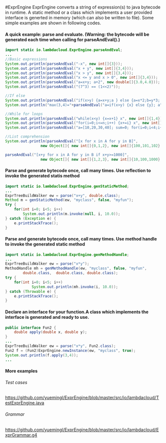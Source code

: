 #ExprEngine
ExprEngine converts a string of expression(s) to java bytecode in runtime. A static method or a class which implements a user provided interface is generted in memory (which can also be written to file). Some simple examples are shown in following codes.  

#### A quick example: parse and evaluate. (Warning: the bytecode will be generated each time when calling for parseAndEval().)
```Java
import static io.lambdacloud.ExprEngine.parseAndEval;
...
//Basic expressions
System.out.println(parseAndEval("-x", new int[]{3}));
System.out.println(parseAndEval("x + y", new int[]{3,4}));
System.out.println(parseAndEval("x > y", new int[]{3,4}));
System.out.println(parseAndEval("x <= y and x > 0", new int[]{3,4}));
System.out.println(parseAndEval("a=x+y; a+2", new double[]{3.0,4.0}));
System.out.println(parseAndEval("(7^3) == (1<<2)"));

//If else 
System.out.println(parseAndEval("if(x>y) {a=x+y;a } else {a=x*2;b=y*3; if(x<0) {x-1} else {a+b} }", new double[]{3,4}));
System.out.println("max(3,4)="+parseAndEval("a=if(x>y) {x} else {y}; a", new int[]{3,4}));

//While for loops
System.out.println(parseAndEval("while(x<y) {x=x+1} x", new int[]{1,4}));
System.out.println(parseAndEval("for(i=0;i<=n;i++) {x+=i} x", new int[]{100,0}));
System.out.println(parseAndEval("a=[10,20,30,40]; sum=0; for(i=0;i<4;i++) { sum+=a[i] } sum"));

//List comprehension
System.out.println(parseAndEval("[x for x in A for y in B]",
				new Object[]{ new int[]{0,1,2}, new int[]{100,101,102} }));

parseAndEval("[x+y for x in A for y in B if x+y>=1000]",
				new Object[]{ new int[]{1,2,3}, new int[]{10,100,1000} }));

```

####  Parse and generate bytecode once, call many times. Use reflection to invoke the generated statis method

```Java
import static io.lambdacloud.ExprEngine.genStaticMethod;
...
ExprTreeBuildWalker ew = parse("x+y", double.class);
Method m = genStaticMethod(ew, "myclass", false, "myfun");
try {
	for(int i=0; i<5; i++)
		System.out.println(m.invoke(null, i, 10.0));
} catch (Exception e) {
	e.printStackTrace();
}

```
	
#### Parse and generate bytecode once, call many times. Use method handle to invoke the generated static method
```Java
import static io.lambdacloud.ExprEngine.genMethodHandle;
...
ExprTreeBuildWalker ew = parse("x*y");
MethodHandle mh = genMethodHandle(ew, "myclass", false, "myfun", 
		double.class,  double.class, double.class);
try {
	for(int i=0; i<5; i++)
			System.out.println(mh.invoke(i, 10.0));
} catch (Throwable e) {
	e.printStackTrace();
}
```

#### Declare an interface for your function.A class which implements the interface is generated and ready to use.
```Java
public interface Fun2 {
	double apply(double x, double y);
}
...
ExprTreeBuildWalker ew = parse("x*y", Fun2.class);
Fun2 f = (Fun2)ExprEngine.newInstance(ew, "myclass", true);
System.out.println(f.apply(3,4));
...

```

#### More examples
###### Test cases
https://github.com/yuemingl/ExprEngine/blob/master/src/io/lambdacloud/TestExprEngine.java
###### Grammar
https://github.com/yuemingl/ExprEngine/blob/master/src/io/lambdacloud/ExprGrammar.g4

